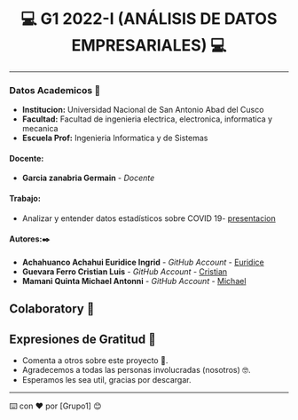 
# **<center> 💻 G1 2022-I (ANÁLISIS DE DATOS EMPRESARIALES) 💻 </center>**

---

### Datos Academicos 📖

- **Institucion:** Universidad Nacional de San Antonio Abad del Cusco
- **Facultad:** Facultad de ingenieria electrica, electronica, informatica y mecanica
- **Escuela Prof:** Ingenieria Informatica y de Sistemas

#### Docente:
- **Garcia zanabria Germain** - _Docente_ 

#### Trabajo:

- Analizar y entender datos estadísticos sobre COVID 19- [presentacion](https://docs.google.com/presentation/d/15J2aJxqnLcrGnATdavOG_ogp7IxHmdyej7eULPLHw9c/edit?usp=sharing) 


#### Autores:✒️

- **Achahuanco Achahui Euridice Ingrid** - _GitHub Account_ - [Euridice](https://github.com/Euridice-I)
- **Guevara Ferro Cristian Luis** - _GitHub Account_ - [Cristian](https://github.com/cristian1938)
- **Mamani Quinta Michael Antonni** - _GitHub Account_ - [Michael](https://github.com/Michael-Antonni)

## Colaboratory 📖




## Expresiones de Gratitud 🎁

- Comenta a otros sobre este proyecto 📢.
- Agradecemos a todas las personas involucradas (nosotros) 🤓.
- Esperamos les sea util, gracias por descargar.

---

⌨️ con ❤️ por [Grupo1] 😊
